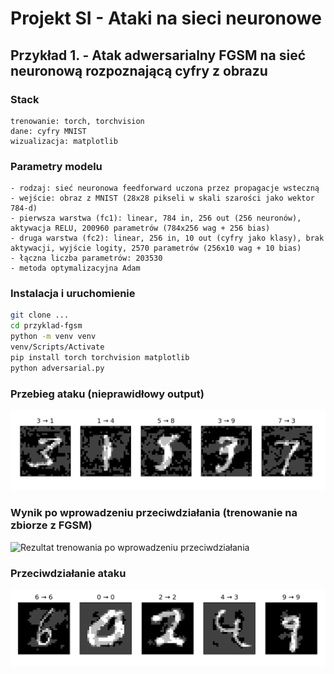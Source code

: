 # Projekt SI - Ataki na sieci neuronowe

## Przykład 1. - Atak adwersarialny FGSM na sieć neuronową rozpoznającą cyfry z obrazu
### Stack
```
trenowanie: torch, torchvision
dane: cyfry MNIST
wizualizacja: matplotlib
```
### Parametry modelu
```
- rodzaj: sieć neuronowa feedforward uczona przez propagacje wsteczną
- wejście: obraz z MNIST (28x28 pikseli w skali szarości jako wektor 784-d)
- pierwsza warstwa (fc1): linear, 784 in, 256 out (256 neuronów), aktywacja RELU, 200960 parametrów (784x256 wag + 256 bias)
- druga warstwa (fc2): linear, 256 in, 10 out (cyfry jako klasy), brak aktywacji, wyjście logity, 2570 parametrów (256x10 wag + 10 bias)
- łączna liczba parametrów: 203530
- metoda optymalizacyjna Adam
```
### Instalacja i uruchomienie
```bash
git clone ...
cd przyklad-fgsm
python -m venv venv
venv/Scripts/Activate
pip install torch torchvision matplotlib
python adversarial.py
```
### Przebieg ataku (nieprawidłowy output)
![Przykład ataku FGSM](./assets/fgsm-example.bmp)

### Wynik po wprowadzeniu przeciwdziałania (trenowanie na zbiorze z FGSM)
![Rezultat trenowania po wprowadzeniu przeciwdziałania](./asssets/result-protect.png)

### Przeciwdziałanie ataku
![Przeciwdziałanie ataku](./assets/fgsm-protect.png)